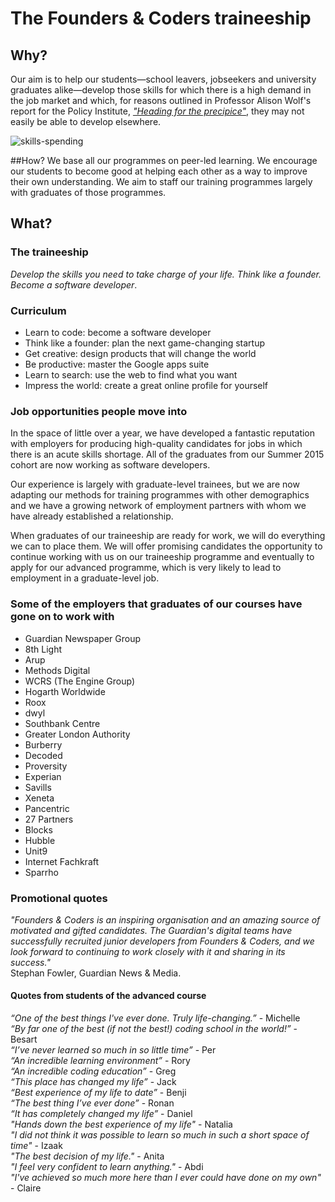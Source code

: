 # The Founders & Coders traineeship

## Why?
Our aim is to help our students—school leavers, jobseekers and university graduates alike—develop those skills for which there is a high demand in the job market and which, for reasons outlined in Professor Alison Wolf's report for the Policy Institute, [*"Heading for the precipice"*](http://www.kcl.ac.uk/sspp/policy-institute/publications/Issuesandideas-alison-wolf-digital.pdf), they may not easily be able to develop elsewhere.

![skills-spending](https://cloud.githubusercontent.com/assets/37059/10863423/0d97294c-7fc5-11e5-9523-5f915ae2865a.png)


##How?
We base all our programmes on peer-led learning. We encourage our students to become good at helping each other as a way to improve their own understanding. We aim to staff our training programmes largely with graduates of those programmes. 

## What?

### The traineeship
*Develop the skills you need to take charge of your life. Think like a founder. Become a software developer*.

### Curriculum
+ Learn to code: become a software developer
+ Think like a founder: plan the next game-changing startup
+ Get creative: design products that will change the world
+ Be productive: master the Google apps suite
+ Learn to search: use the web to find what you want
+ Impress the world: create a great online profile for yourself 

### Job opportunities people move into
In the space of little over a year, we have developed a fantastic reputation with employers for producing high-quality candidates for jobs in which there is an acute skills shortage. All of the graduates from our Summer 2015 cohort are now working as software developers. 

Our experience is largely with graduate-level trainees, but we are now adapting our methods for training programmes with other demographics and we have a growing network of employment partners with whom we have already established a relationship. 

When graduates of our traineeship are ready for work, we will do everything we can to place them. We will offer promising candidates the opportunity to continue working with us on our traineeship programme and eventually to apply for our advanced programme, which is very likely to lead to employment in a graduate-level job.

### Some of the employers that graduates of our courses have gone on to work with
+ Guardian Newspaper Group
+ 8th Light
+ Arup
+ Methods Digital
+ WCRS (The Engine Group)
+ Hogarth Worldwide
+ Roox
+ dwyl
+ Southbank Centre
+ Greater London Authority
+ Burberry
+ Decoded
+ Proversity
+ Experian
+ Savills
+ Xeneta
+ Pancentric
+ 27 Partners
+ Blocks
+ Hubble
+ Unit9
+ Internet Fachkraft
+ Sparrho

### Promotional quotes
*"Founders & Coders is an inspiring organisation and an amazing source of motivated and gifted candidates. The Guardian's digital teams have successfully recruited junior developers from Founders & Coders, and we look forward to continuing to work closely with it and sharing in its success."*   
Stephan Fowler, Guardian News & Media.


#### Quotes from students of the advanced course
*“One of the best things I've ever done. Truly life-changing.”* - Michelle    
*“By far one of the best (if not the best!) coding school in the world!”* - Besart   
*“I’ve never learned so much in so little time”* - Per   
*“An incredible learning environment”* - Rory   
*“An incredible coding education”* - Greg   
*“This place has changed my life”* - Jack  
*“Best experience of my life to date”* - Benji  
*“The best thing I’ve ever done”* - Ronan  
*“It has completely changed my life”* - Daniel  
*"Hands down the best experience of my life"* - Natalia  
*"I did not think it was possible to learn so much in such a short space of time"* - Izaak  
*"The best decision of my life."* - Anita  
*"I feel very confident to learn anything."* - Abdi  
*"I've achieved so much more here than I ever could have done on my own"* - Claire  
 

